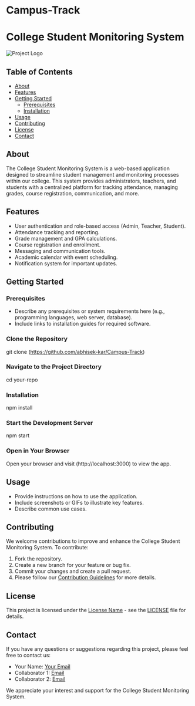 # Campus-Track

# College Student Monitoring System

![Project Logo](your-logo-url.png)

## Table of Contents

- [About](#about)
- [Features](#features)
- [Getting Started](#getting-started)
  - [Prerequisites](#prerequisites)
  - [Installation](#installation)
- [Usage](#usage)
- [Contributing](#contributing)
- [License](#license)
- [Contact](#contact)

## About

The College Student Monitoring System is a web-based application designed to streamline student management and monitoring processes within our college. This system provides administrators, teachers, and students with a centralized platform for tracking attendance, managing grades, course registration, communication, and more.

## Features

- User authentication and role-based access (Admin, Teacher, Student).
- Attendance tracking and reporting.
- Grade management and GPA calculations.
- Course registration and enrollment.
- Messaging and communication tools.
- Academic calendar with event scheduling.
- Notification system for important updates.

## Getting Started

### Prerequisites

- Describe any prerequisites or system requirements here (e.g., programming languages, web server, database).
- Include links to installation guides for required software.

### Clone the Repository
git clone (https://github.com/abhisek-kar/Campus-Track)

### Navigate to the Project Directory
cd your-repo

### Installation
npm install

### Start the Development Server
npm start

### Open in Your Browser
Open your browser and visit (http://localhost:3000) to view the app.
## Usage

- Provide instructions on how to use the application.
- Include screenshots or GIFs to illustrate key features.
- Describe common use cases.

## Contributing

We welcome contributions to improve and enhance the College Student Monitoring System. To contribute:

1. Fork the repository.
2. Create a new branch for your feature or bug fix.
3. Commit your changes and create a pull request.
4. Please follow our [Contribution Guidelines](CONTRIBUTING.md) for more details.

## License

This project is licensed under the [License Name](LICENSE) - see the [LICENSE](LICENSE) file for details.

## Contact

If you have any questions or suggestions regarding this project, please feel free to contact us:

- Your Name: [Your Email](mailto:your-email@example.com)
- Collaborator 1: [Email](mailto:collaborator1@example.com)
- Collaborator 2: [Email](mailto:collaborator2@example.com)

We appreciate your interest and support for the College Student Monitoring System.
